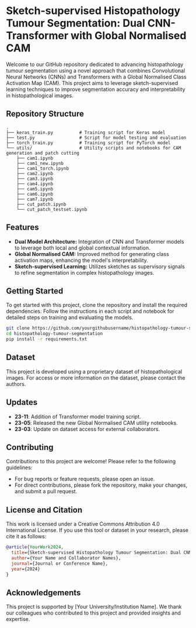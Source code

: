 
# Sketch-supervised Histopathology Tumour Segmentation: Dual CNN-Transformer with Global Normalised CAM

Welcome to our GitHub repository dedicated to advancing histopathology tumour segmentation using a novel approach that combines Convolutional Neural Networks (CNNs) and Transformers with a Global Normalised Class Activation Map (CAM). This project aims to leverage sketch-supervised learning techniques to improve segmentation accuracy and interpretability in histopathological images.

## Repository Structure

```
.
├── keras_train.py          # Training script for Keras model
├── test.py                 # Script for model testing and evaluation
├── torch_train.py          # Training script for PyTorch model
└── utils/                  # Utility scripts and notebooks for CAM generation and patch cutting
    ├── cam1.ipynb
    ├── cam1_new.ipynb
    ├── cam1_torch.ipynb
    ├── cam2.ipynb
    ├── cam3.ipynb
    ├── cam4.ipynb
    ├── cam5.ipynb
    ├── cam6.ipynb
    ├── cam7.ipynb
    ├── cut_patch.ipynb
    └── cut_patch_testset.ipynb
```

## Features

- **Dual Model Architecture:** Integration of CNN and Transformer models to leverage both local and global contextual information.
- **Global Normalised CAM:** Improved method for generating class activation maps, enhancing the model's interpretability.
- **Sketch-supervised Learning:** Utilizes sketches as supervisory signals to refine segmentation in complex histopathology images.

## Getting Started

To get started with this project, clone the repository and install the required dependencies. Follow the instructions in each script and notebook for detailed steps on training and evaluating the models.

```bash
git clone https://github.com/yourgithubusername/histopathology-tumour-segmentation.git
cd histopathology-tumour-segmentation
pip install -r requirements.txt
```

## Dataset

This project is developed using a proprietary dataset of histopathological images. For access or more information on the dataset, please contact the authors.

## Updates

- **23-11**: Addition of Transformer model training script.
- **23-05**: Released the new Global Normalised CAM utility notebooks.
- **23-03**: Update on dataset access for external collaborators.

## Contributing

Contributions to this project are welcome! Please refer to the following guidelines:
- For bug reports or feature requests, please open an issue.
- For direct contributions, please fork the repository, make your changes, and submit a pull request.

## License and Citation

This work is licensed under a Creative Commons Attribution 4.0 International License. If you use this tool or dataset in your research, please cite it as follows:

```bibtex
@article{YourWork2024,
  title={Sketch-supervised Histopathology Tumour Segmentation: Dual CNN-Transformer with Global Normalised CAM},
  author={Your Name and Collaborator Names},
  journal={Journal or Conference Name},
  year={2024}
}
```

## Acknowledgements

This project is supported by [Your University/Institution Name]. We thank our colleagues who contributed to this project and provided insights and expertise.
